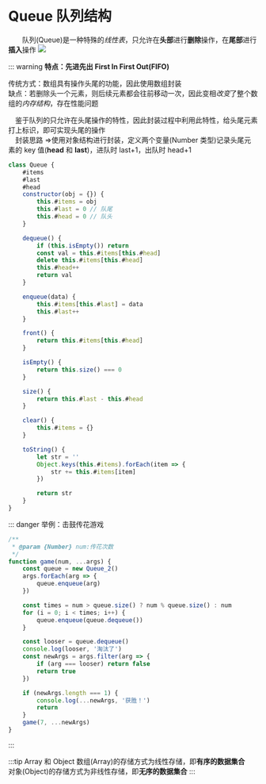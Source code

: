 # Queue 队列结构

&emsp;&emsp;队列(Queue)是一种特殊的*线性表*，只允许在**头部**进行**删除**操作，在**尾部**进行**插入**操作
<img src="/DataStructure/Queue.png" />

::: warning
**特点：先进先出 First In First Out(FIFO)**

传统方式：数组具有操作头尾的功能，因此使用数组封装  
缺点：若删除头一个元素，则后续元素都会往前移动一次，因此变相*改变*了整个数组的*内存结构*，存在性能问题

&emsp;鉴于队列的只允许在头尾操作的特性，因此封装过程中利用此特性，给头尾元素打上标识，即可实现头尾的操作  
&emsp;封装思路 =>使用对象结构进行封装，定义两个变量(Number 类型)记录头尾元素的 key 值(**head** 和 **last**)，进队时 last+1，出队时 head+1

```js
class Queue {
	#items
	#last
	#head
	constructor(obj = {}) {
		this.#items = obj
		this.#last = 0 // 队尾
		this.#head = 0 // 队头
	}

	dequeue() {
		if (this.isEmpty()) return
		const val = this.#items[this.#head]
		delete this.#items[this.#head]
		this.#head++
		return val
	}

	enqueue(data) {
		this.#items[this.#last] = data
		this.#last++
	}

	front() {
		return this.#items[this.#head]
	}

	isEmpty() {
		return this.size() === 0
	}

	size() {
		return this.#last - this.#head
	}

	clear() {
		this.#items = {}
	}

	toString() {
		let str = ''
		Object.keys(this.#items).forEach(item => {
			str += this.#items[item]
		})

		return str
	}
}
```

::: danger 举例：击鼓传花游戏

```js
/**
 * @param {Number} num:传花次数
 */
function game(num, ...args) {
	const queue = new Queue_2()
	args.forEach(arg => {
		queue.enqueue(arg)
	})

	const times = num > queue.size() ? num % queue.size() : num
	for (i = 0; i < times; i++) {
		queue.enqueue(queue.dequeue())
	}

	const looser = queue.dequeue()
	console.log(looser, '淘汰了')
	const newArgs = args.filter(arg => {
		if (arg === looser) return false
		return true
	})

	if (newArgs.length === 1) {
		console.log(...newArgs, '获胜！')
		return
	}
	game(7, ...newArgs)
}
```

:::

:::tip Array 和 Object
数组(Array)的存储方式为线性存储，即**有序的数据集合**  
对象(Object)的存储方式为非线性存储，即**无序的数据集合**
:::
